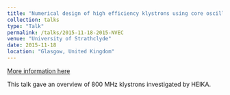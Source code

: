 ```yaml
---
title: "Numerical design of high efficiency klystrons using core oscillation bunching"
collection: talks
type: "Talk"
permalink: /talks/2015-11-18-2015-NVEC
venue: "University of Strathclyde"
date: 2015-11-18
location: "Glasgow, United Kingdom"
---
```


[More information here](http://www.research.lancs.ac.uk/portal/en/publications/numerical-design-of-high-efficiency-klystrons-using-core-oscillation-bunching(4eb72aa7-e0b1-45c3-8a19-76e5f3c31a58).html)

This talk gave an overview of 800 MHz klystrons investigated by HEIKA.
